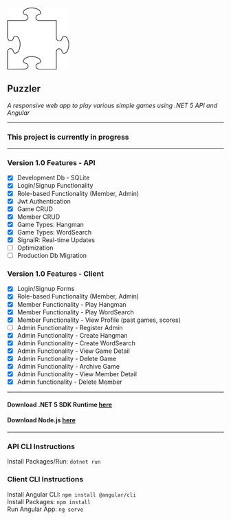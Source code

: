![Puzzler logo](client/src/assets/puzzlepiece.png)
## Puzzler
*A responsive web app to play various simple games using .NET 5 API and Angular*

***
### This project is currently in progress
***
### Version 1.0 Features - API

- [x] Development Db - SQLite
- [x] Login/Signup Functionality
- [x] Role-based Functionality (Member, Admin)
- [x] Jwt Authentication
- [x] Game CRUD
- [x] Member CRUD
- [x] Game Types: Hangman
- [x] Game Types: WordSearch
- [x] SignalR: Real-time Updates
- [ ] Optimization
- [ ] Production Db Migration

### Version 1.0 Features - Client

- [x] Login/Signup Forms
- [x] Role-based Functionality (Member, Admin)
- [x] Member Functionality - Play Hangman
- [x] Member Functionality - Play WordSearch
- [x] Member Functionality - View Profile (past games, scores)
- [ ] Admin Functionality - Register Admin 
- [x] Admin Functionality - Create Hangman
- [x] Admin Functionality - Create WordSearch
- [x] Admin Functionality - View Game Detail
- [x] Admin Functionality - Delete Game
- [x] Admin Functionality - Archive Game
- [x] Admin Functionality - View Member Detail
- [x] Admin functionality - Delete Member

***
        
#### Download .NET 5 SDK Runtime [here](https://dotnet.microsoft.com/download/dotnet/5.0)
#### Download Node.js [here](https://nodejs.org/en/download/)

***
### API CLI Instructions
Install Packages/Run: `dotnet run`  

### Client CLI Instructions
Install Angular CLI: `npm install @angular/cli`   
Install Packages: `npm install`  
Run Angular App: `ng serve`

